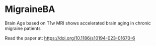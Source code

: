# MigraineBA
Brain Age based on T1w MRI shows accelerated brain aging in chronic migraine patients

Read the paper at: https://doi.org/10.1186/s10194-023-01670-6
